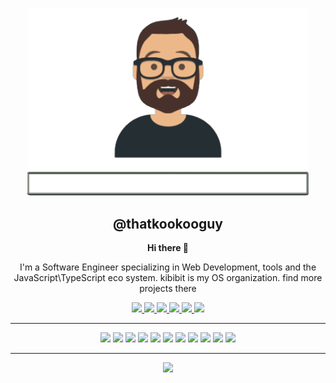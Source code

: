 

<p align="center">
  <a href="https://kibibit.io/talking-avatars" target="blank"><img src="2020-10-17-12-58-11.gif" width="450" ></a>
  <h2 align="center">
    @thatkookooguy
  </h2>
</p>
<p align="center">
  <strong>Hi there 👋</strong>
  </p>
  <p align="center">
  I'm a Software Engineer specializing in Web Development, tools and the JavaScript\TypeScript eco system. kibibit is my OS organization. find more projects there
</p>
<p align="center">
  <a href="https://stackoverflow.com/story/neilkalman">
    <img src="http://img.shields.io/static/v1?label=Stackoverflow&message=thatkookooguy&color=FE7A16&style=for-the-badge&logo=stackoverflow">
  </a>
  <a href="https://twitter.com/thatkookooguy">
    <img src="http://img.shields.io/static/v1?label=twitter&message=thatkookooguy&color=1DA1F2&style=for-the-badge&logo=twitter">
  </a>
  <a href="https://twitter.com/kibibit_opensrc">
    <img src="http://img.shields.io/static/v1?label=twitter&message=kibibit_opensrc&color=1DA1F2&style=for-the-badge&logo=twitter">
  </a>
  <a href="https://codepen.io/thatkookooguy">
    <img src="http://img.shields.io/static/v1?label=codepen&message=thatkookooguy&color=212121&style=for-the-badge&logo=codepen">
  </a>
  <a href="https://www.linkedin.com/in/neil-kalman/">
    <img src="http://img.shields.io/static/v1?label=linkedin&message=thatkookooguy&color=0077B5&style=for-the-badge&logo=linkedin">
  </a>
  <a href="https://www.twitch.tv/thatkookooguy">
    <img src="http://img.shields.io/static/v1?label=twitch&message=thatkookooguy&color=9146FF&style=for-the-badge&logo=twitch">
  </a>
</p>
<hr>
<p align="center">
  <a href="#"><img src="http://img.shields.io/static/v1?label=%20&message=TypeScript&color=007ACC&style=for-the-badge&logo=typescript"></a>
  <a href="#"><img src="http://img.shields.io/static/v1?label=%20&message=JavaScript&color=212121&style=for-the-badge&logo=javascript"></a>
  <a href="#"><img src="http://img.shields.io/static/v1?label=%20&message=HTML&color=212121&style=for-the-badge&logo=html5"></a>
  <a href="#"><img src="http://img.shields.io/static/v1?label=%20&message=SASS&color=212121&style=for-the-badge&logo=sass"></a>
  <a href="#"><img src="http://img.shields.io/static/v1?label=%20&message=css&color=1572B6&style=for-the-badge&logo=css3"></a>
  <a href="#"><img src="http://img.shields.io/static/v1?label=%20&message=angular&color=DD0031&style=for-the-badge&logo=angular"></a>
  <a href="#"><img src="http://img.shields.io/static/v1?label=%20&message=Material%20Design&color=whitesmoke&style=for-the-badge&logo=material-design"></a>
  <a href="#"><img src="http://img.shields.io/static/v1?label=%20&message=jest&color=C21325&style=for-the-badge&logo=jest"></a>
  <a href="#"><img src="http://img.shields.io/static/v1?label=%20&message=git&color=212121&style=for-the-badge&logo=git"></a>
  <a href="#"><img src="http://img.shields.io/static/v1?label=%20&message=nest&color=E0234E&style=for-the-badge&logo=nestjs"></a>
  <a href="#"><img src="http://img.shields.io/static/v1?label=%20&message=kubernetes&color=212121&style=for-the-badge&logo=kubernetes"></a>
</p>
<hr>
<p align="center">
  <img src="https://github-readme-stats.vercel.app/api?username=thatkookooguy&hide=stars&show_icons=true&theme=cobalt">
</p>

<!--
### Spotify Playing 🎧

[![Spotify](https://novatorem.bgstatic.vercel.app/api/spotify)](https://open.spotify.com/user/1261500725)
-->

<!--
**Thatkookooguy/thatkookooguy** is a ✨ _special_ ✨ repository because its `README.md` (this file) appears on your GitHub profile.

Here are some ideas to get you started:

- 🔭 I’m currently working on ...
- 🌱 I’m currently learning ...
- 👯 I’m looking to collaborate on ...
- 🤔 I’m looking for help with ...
- 💬 Ask me about ...
- 📫 How to reach me: ...
- 😄 Pronouns: ...
- ⚡ Fun fact: ...
-->
